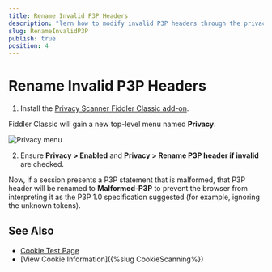 ```yaml
---
title: Rename Invalid P3P Headers
description: "lern how to modify invalid P3P headers through the privacy scanner add-on"
slug: RenameInvalidP3P
publish: true
position: 4
---
```


Rename Invalid P3P Headers
==========================

1. Install the [Privacy Scanner Fiddler Classic add-on](https://www.telerik.com/fiddler/add-ons).

 Fiddler Classic will gain a new top-level menu named **Privacy**.

 ![Privacy menu](../../images/CookieScanning/PrivacyMenu.png)

2. Ensure **Privacy > Enabled** and **Privacy > Rename P3P header if invalid** are checked.

Now, if a session presents a P3P statement that is malformed, that P3P header will be renamed to **Malformed-P3P** to prevent the browser from interpreting it as the P3P 1.0 specification suggested (for example, ignoring the unknown tokens).

See Also
--------

+ [Cookie Test Page](http://www.enhanceie.com/test/cookie/)
+ [View Cookie Information]({%slug CookieScanning%})

